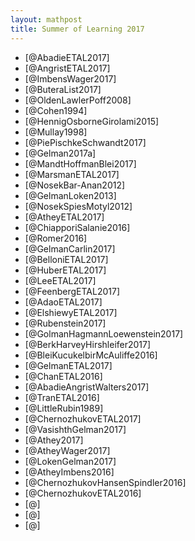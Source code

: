 ```yaml
---
layout: mathpost
title: Summer of Learning 2017
---
```





* [@AbadieETAL2017]
* [@AngristETAL2017]
* [@ImbensWager2017]
* [@ButeraList2017]
* [@OldenLawlerPoff2008]
* [@Cohen1994]
* [@HennigOsborneGirolami2015]
* [@Mullay1998]
* [@PiePischkeSchwandt2017]
* [@Gelman2017a]
* [@MandtHoffmanBlei2017]
* [@MarsmanETAL2017]
* [@NosekBar-Anan2012]
* [@GelmanLoken2013]
* [@NosekSpiesMotyl2012]
* [@AtheyETAL2017]
* [@ChiapporiSalanie2016]
* [@Romer2016]
* [@GelmanCarlin2017]
* [@BelloniETAL2017]
* [@HuberETAL2017]
* [@LeeETAL2017]
* [@FeenbergETAL2017]
* [@AdaoETAL2017]
* [@ElshiewyETAL2017]
* [@Rubenstein2017]
* [@GolmanHagmannLoewenstein2017]
* [@BerkHarveyHirshleifer2017]
* [@BleiKucukelbirMcAuliffe2016]
* [@GelmanETAL2017]
* [@ChanETAL2016]
* [@AbadieAngristWalters2017]
* [@TranETAL2016]
* [@LittleRubin1989]
* [@ChernozhukovETAL2017]
* [@VasishthGelman2017]
* [@Athey2017]
* [@AtheyWager2017]
* [@LokenGelman2017]
* [@AtheyImbens2016]
* [@ChernozhukovHansenSpindler2016]
* [@ChernozhukovETAL2016]
* [@]
* [@]
* [@]
